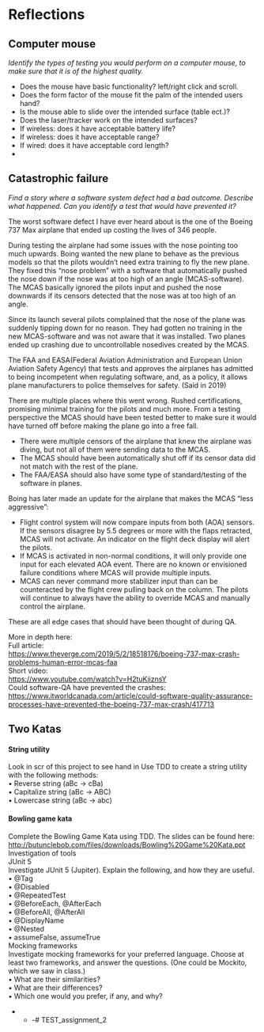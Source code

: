 # Reflections  

## Computer mouse
*Identify the types of testing you would perform on a computer mouse, to
make sure that it is of the highest quality.*

- Does the mouse have basic functionality? left/right click and scroll. 
- Does the form factor of the mouse fit the palm of the intended users hand?
- Is the mouse able to slide over the intended surface (table ect.)?
- Does the laser/tracker work on the intended surfaces?
- If wireless: does it have acceptable battery life?
- If wireless: does it have acceptable range?
- If wired: does it have acceptable cord length?
- 

## Catastrophic failure
*Find a story where a software system defect had a bad outcome. Describe
what happened. Can you identify a test that would have prevented it?*
  
The worst software defect I have ever heard about is the one of the Boeing 737 Max airplane that ended up costing the lives of 346 people.   
  
During testing the airplane had some issues with the nose pointing too much upwards. Boing wanted the new plane to behave as the previous models so that the pilots wouldn’t need extra training to fly the new plane. They fixed this “nose problem” with a software that automatically pushed the nose down if the nose was at too high of an angle (MCAS-software).
The MCAS basically ignored the pilots input and pushed the nose downwards if its censors detected that the nose was at too high of an angle.   
  
Since its launch several pilots complained that the nose of the plane was suddenly tipping down for no reason. They had gotten no training in the new MCAS-software and was not aware that it was installed. Two planes ended up crashing due to uncontrollable nosedives created by the MCAS.  

The FAA and EASA(Federal Aviation Administration and European Union Aviation Safety Agency) that tests and approves the airplanes has admitted to being incompetent when regulating software, and, as a policy, it allows plane manufacturers to police themselves for safety. (Said in 2019)

There are multiple places where this went wrong. Rushed certifications, promising minimal training for the pilots and much more. 
From a testing perspective the MCAS should have been tested better to make sure it would have turned off before making the plane go into a free fall. 
-	There were multiple censors of the airplane that knew the airplane was diving, but not all of them were sending data to the MCAS.
-	The MCAS should have been automatically shut off if its censor data did not match with the rest of the plane.  
-   The FAA/EASA should also have some type of standard/testing of the software in planes. 

Boing has later made an update for the airplane that makes the MCAS “less aggressive”:
- Flight control system will now compare inputs from both (AOA) sensors. If the sensors disagree by 5.5 degrees or more with the flaps retracted, MCAS will not activate. An indicator on the flight deck display will alert the pilots.  
- If MCAS is activated in non-normal conditions, it will only provide one input for each elevated AOA event. There are no known or envisioned failure conditions where MCAS will provide multiple inputs.  
- MCAS can never command more stabilizer input than can be counteracted by the flight crew pulling back on the column. The pilots will continue to always have the ability to override MCAS and manually control the airplane.  
  
These are all edge cases that should have been thought of during QA. 

More in depth here:    
Full article:  
https://www.theverge.com/2019/5/2/18518176/boeing-737-max-crash-problems-human-error-mcas-faa  
Short video:  
https://www.youtube.com/watch?v=H2tuKiiznsY  
Could software-QA have prevented the crashes:  
https://www.itworldcanada.com/article/could-software-quality-assurance-processes-have-prevented-the-boeing-737-max-crash/417713  


## Two Katas  

#### String utility  
Look in scr of this project to see hand in
Use TDD to create a string utility with the following methods:  
• Reverse string (aBc -> cBa)  
• Capitalize string (aBc -> ABC)  
• Lowercase string (aBc -> abc)  
  

  
#### Bowling game kata
Complete the Bowling Game Kata using TDD. The slides can be found here:  
http://butunclebob.com/files/downloads/Bowling%20Game%20Kata.ppt  
Investigation of tools  
JUnit 5  
Investigate JUnit 5 (Jupiter). Explain the following, and how they are useful.  
• @Tag  
• @Disabled  
• @RepeatedTest  
• @BeforeEach, @AfterEach  
• @BeforeAll, @AfterAll  
• @DisplayName  
• @Nested  
• assumeFalse, assumeTrue  
Mocking frameworks  
Investigate mocking frameworks for your preferred language. Choose at least
two frameworks, and answer the questions. (One could be Mockito, which
we saw in class.)  
• What are their similarities?  
• What are their differences?  
• Which one would you prefer, if any, and why?  

- - -# TEST_assignment_2

